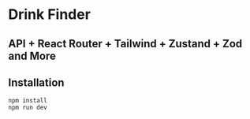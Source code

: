 # Drink Finder

## API + React Router + Tailwind + Zustand + Zod and More

## Installation
`npm install`  
`npm run dev`